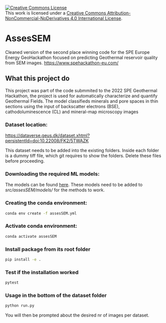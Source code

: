 <a rel="license" href="http://creativecommons.org/licenses/by-nc-nd/4.0/"><img alt="Creative Commons License" style="border-width:0" src="https://i.creativecommons.org/l/by-nc-nd/4.0/88x31.png" /></a><br />This work is licensed under a <a rel="license" href="http://creativecommons.org/licenses/by-nc-nd/4.0/">Creative Commons Attribution-NonCommercial-NoDerivatives 4.0 International License</a>.

# AssesSEM
Cleaned version of the second place winning code for the SPE Europe Energy GeoHackathon focused on predicting Geothermal reservoir quality from SEM images.
https://www.spehackathon-eu.com/

## What this project do
This project was part of the code submmited to the 2022 SPE Geothermal Hackathon, the project is used for automatically characterize and quantify Geothermal Fields. The model classifieds minerals and pore spaces in thin sections using the input of backscatter electrons (BSE), cathodoluminescence (CL)  and mineral-map microscopy images

### Dataset location:
https://dataverse.geus.dk/dataset.xhtml?persistentId=doi:10.22008/FK2/5TWAZK

This dataset needs to be added into the existing folders.
Inside each folder is a dummy tiff file, which git requires to show the folders.
Delete these files before proceeding.

### Downloading the required ML models:
The models can be found [here](https://drive.google.com/drive/folders/1-hV6jhjIMoUTvTnvGypGklVqeicIiAEe?usp=sharing).
These models need to be added to *src/assesSEM/models/* for the methods to work. 

### Creating the conda environment: 
```bash
conda env create -f assesSEM.yml
```

### Activate conda environment:
```bash
conda activate assesSEM
```

### Install package from its root folder 
```bash
pip install -e .
```

### Test if the installation worked
```bash
pytest
```

### Usage in the bottom of the dataset folder
```bash
python run.py
```

You will then be prompted about the desired nr of images per dataset.
